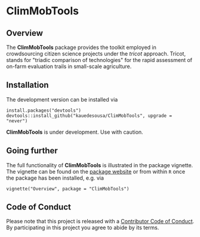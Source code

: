 
ClimMobTools
============

Overview
--------

The **ClimMobTools** package provides the toolkit employed in crowdsourcing citizen science projects under the *tricot* approach. Tricot, stands for "triadic comparison of technologies" for the rapid assessment of on-farm evaluation trails in small-scale agriculture.

Installation
------------

The development version can be installed via

    install.packages("devtools")
    devtools::install_github("kauedesousa/ClimMobTools", upgrade = "never")

**ClimMobTools** is under development. Use with caution.

Going further
-------------

The full functionality of **ClimMobTools** is illustrated in the package vignette. The vignette can be found on the [package website](https://kauedesousa.github.io/ClimMobTools/) or from within `R` once the package has been installed, e.g. via

    vignette("Overview", package = "ClimMobTools")

Code of Conduct
---------------

Please note that this project is released with a [Contributor Code of Conduct](CODE_OF_CONDUCT.md). By participating in this project you agree to abide by its terms.
